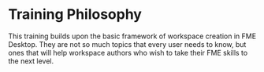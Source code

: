 # Training Philosophy

This training builds upon the basic framework of workspace creation in FME Desktop. They are not so much topics that every user needs to know, but ones that will help workspace authors who wish to take their FME skills to the next level.